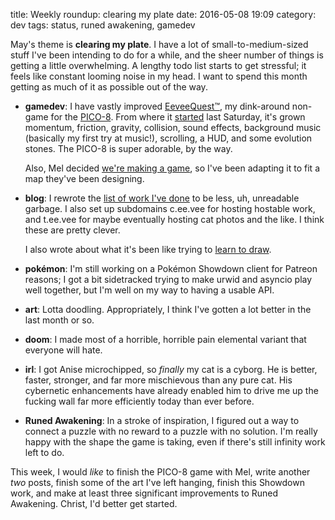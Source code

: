 title: Weekly roundup: clearing my plate
date: 2016-05-08 19:09
category: dev
tags: status, runed awakening, gamedev

May's theme is **clearing my plate**.  I have a lot of small-to-medium-sized stuff I've been intending to do for a while, and the sheer number of things is getting a little overwhelming.  A lengthy todo list starts to get stressful; it feels like constant looming noise in my head.  I want to spend this month getting as much of it as possible out of the way.

- **gamedev**: I have vastly improved [EeveeQuest™](https://c.eev.ee/eeveequest/eeveequest4.html), my dink-around non-game for the [PICO-8](http://www.lexaloffle.com/pico-8.php).  From where it [started](https://c.eev.ee/eeveequest/eeveequest.html) last Saturday, it's grown momentum, friction, gravity, collision, sound effects, background music (basically my first try at music!), scrolling, a HUD, and some evolution stones.  The PICO-8 is super adorable, by the way.

    Also, Mel decided [we're making a game](http://floraverse.com/comic/oneshots/457-let-s-make-a-game/), so I've been adapting it to fit a map they've been designing.

- **blog**: I rewrote the [list of work I've done](https://eev.ee/projects/) to be less, uh, unreadable garbage.  I also set up subdomains c.ee.vee for hosting hostable work, and t.ee.vee for maybe eventually hosting cat photos and the like.  I think these are pretty clever.

    I also wrote about what it's been like trying to [learn to draw](/blog/2016/05/06/learning-to-draw-learning-to-learn/).

- **pokémon**: I'm still working on a Pokémon Showdown client for Patreon reasons; I got a bit sidetracked trying to make urwid and asyncio play well together, but I'm well on my way to having a usable API.

- **art**: Lotta doodling.  Appropriately, I think I've gotten a lot better in the last month or so.

- **doom**: I made most of a horrible, horrible pain elemental variant that everyone will hate.

- **irl**: I got Anise microchipped, so _finally_ my cat is a cyborg.  He is better, faster, stronger, and far more mischievous than any pure cat.  His cybernetic enhancements have already enabled him to drive me up the fucking wall far more efficiently today than ever before.

- **Runed Awakening**: In a stroke of inspiration, I figured out a way to connect a puzzle with no reward to a puzzle with no solution.  I'm really happy with the shape the game is taking, even if there's still infinity work left to do.

This week, I would _like_ to finish the PICO-8 game with Mel, write another _two_ posts, finish some of the art I've left hanging, finish this Showdown work, and make at least three significant improvements to Runed Awakening.  Christ, I'd better get started.
